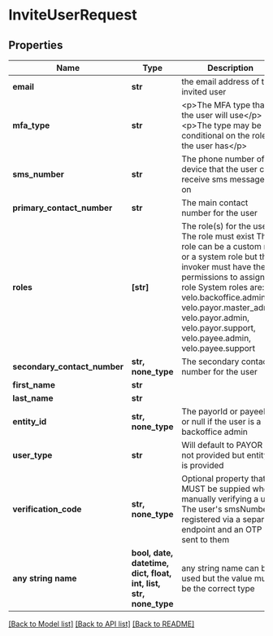 # InviteUserRequest


## Properties
Name | Type | Description | Notes
------------ | ------------- | ------------- | -------------
**email** | **str** | the email address of the invited user | 
**mfa_type** | **str** | &lt;p&gt;The MFA type that the user will use&lt;/p&gt; &lt;p&gt;The type may be conditional on the role(s) the user has&lt;/p&gt;  | 
**sms_number** | **str** | The phone number of a device that the user can receive sms messages on  | 
**primary_contact_number** | **str** | The main contact number for the user  | 
**roles** | **[str]** | The role(s) for the user The role must exist The role can be a custom role or a system role but the invoker must have the permissions to assign the role System roles are: velo.backoffice.admin, velo.payor.master_admin, velo.payor.admin, velo.payor.support, velo.payee.admin, velo.payee.support  | 
**secondary_contact_number** | **str, none_type** | The secondary contact number for the user  | [optional] 
**first_name** | **str** |  | [optional] 
**last_name** | **str** |  | [optional] 
**entity_id** | **str, none_type** | The payorId or payeeId or null if the user is a backoffice admin  | [optional] 
**user_type** | **str** | Will default to PAYOR if not provided but entityId is provided | [optional] 
**verification_code** | **str, none_type** | Optional property that MUST be suppied when manually verifying a user The user&#39;s smsNumber is registered via a separate endpoint and an OTP sent to them  | [optional] 
**any string name** | **bool, date, datetime, dict, float, int, list, str, none_type** | any string name can be used but the value must be the correct type | [optional]

[[Back to Model list]](../README.md#documentation-for-models) [[Back to API list]](../README.md#documentation-for-api-endpoints) [[Back to README]](../README.md)


